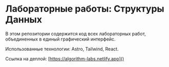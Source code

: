 # Лабораторные работы: Структуры Данных

В этом репозитории содержится код всех лабораторных работ, объединенных в единый графический интерфейс. 

Использованные технологии: Astro, Tailwind, React.

Ссылка на деплой: [https://algorithm-labs.netlify.app]()
